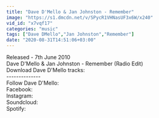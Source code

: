 ```yaml
---
title: "Dave D'Mello & Jan Johnston - Remember"
image: "https://s1.dmcdn.net/v/SPycR1VHNasUF3x6W/x240"
vid_id: "x7vqf17"
categories: "music"
tags: ["Dave DMello","Jan Johnston","Remember"]
date: "2020-08-31T14:51:06+03:00"
---
```

Released - 7th June 2010   <br>Dave D'Mello  &amp; Jan Johnston - Remember (Radio Edit)   <br>Download Dave D'Mello tracks:    <br>--------------   <br>Follow Dave D'Mello:   <br>Facebook:    <br>Instagram:    <br>Soundcloud:    <br>Spotify: 
